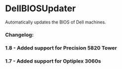 # DellBIOSUpdater
Automatically updates the BIOS of Dell machines.

### Changelog: 
### 1.8 - Added support for Precision 5820 Tower
### 1.7 - Added support for Optiplex 3060s
